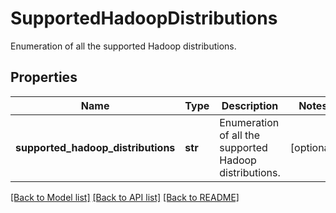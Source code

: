 # SupportedHadoopDistributions

Enumeration of all the supported Hadoop distributions.

## Properties
Name | Type | Description | Notes
------------ | ------------- | ------------- | -------------
**supported_hadoop_distributions** | **str** | Enumeration of all the supported Hadoop distributions. | [optional] 

[[Back to Model list]](../README.md#documentation-for-models) [[Back to API list]](../README.md#documentation-for-api-endpoints) [[Back to README]](../README.md)


